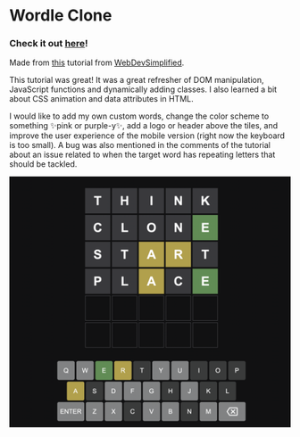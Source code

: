 # Wordle Clone

### Check it out [here](https://katy-arushi.github.io/wordle-clone/)!

Made from [this](https://www.youtube.com/watch?v=Wak7iN4JZzU) tutorial from [WebDevSimplified](https://www.youtube.com/channel/UCFbNIlppjAuEX4znoulh0Cw).

This tutorial was great! It was a great refresher of DOM manipulation, JavaScript functions and dynamically adding classes. I also learned a bit about CSS animation and data attributes in HTML.

I would like to add my own custom words, change the color scheme to something ✨pink or purple-y✨, add a logo or header above the tiles, and improve the user experience of the mobile version (right now the keyboard is too small). A bug was also mentioned in the comments of the tutorial about an issue related to when the target word has repeating letters that should be tackled.

![screenshot](https://github.com/katy-arushi/wordle-clone/blob/main/screenshot.png?raw=true)
